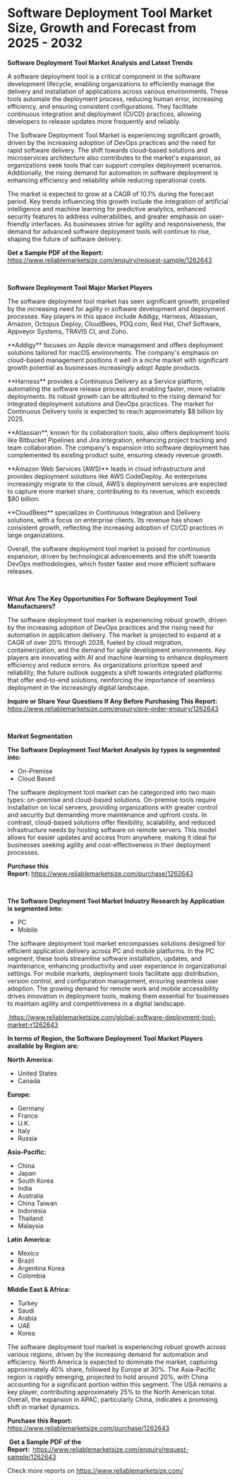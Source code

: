 <p><h1>Software Deployment Tool Market Size, Growth and Forecast from 2025 - 2032</h1></p><p><strong>Software Deployment Tool Market Analysis and Latest Trends</strong></p>
<p><p>A software deployment tool is a critical component in the software development lifecycle, enabling organizations to efficiently manage the delivery and installation of applications across various environments. These tools automate the deployment process, reducing human error, increasing efficiency, and ensuring consistent configurations. They facilitate continuous integration and deployment (CI/CD) practices, allowing developers to release updates more frequently and reliably.</p><p>The Software Deployment Tool Market is experiencing significant growth, driven by the increasing adoption of DevOps practices and the need for rapid software delivery. The shift towards cloud-based solutions and microservices architecture also contributes to the market's expansion, as organizations seek tools that can support complex deployment scenarios. Additionally, the rising demand for automation in software deployment is enhancing efficiency and reliability while reducing operational costs.</p><p>The market is expected to grow at a CAGR of 10.1% during the forecast period. Key trends influencing this growth include the integration of artificial intelligence and machine learning for predictive analytics, enhanced security features to address vulnerabilities, and greater emphasis on user-friendly interfaces. As businesses strive for agility and responsiveness, the demand for advanced software deployment tools will continue to rise, shaping the future of software delivery.</p></p>
<p><strong>Get a Sample PDF of the Report:&nbsp;</strong> <a href="https://www.reliablemarketsize.com/enquiry/request-sample/1262643?utm_campaign=3009&utm_medium=2&utm_source=Github&utm_content=ia&utm_term=09032025&utm_id=software-deployment-tool">https://www.reliablemarketsize.com/enquiry/request-sample/1262643</a></p>
<p>&nbsp;</p>
<p><strong>Software Deployment Tool Major Market Players</strong></p>
<p><p>The software deployment tool market has seen significant growth, propelled by the increasing need for agility in software development and deployment processes. Key players in this space include Addigy, Harness, Atlassian, Amazon, Octopus Deploy, CloudBees, PDQ.com, Red Hat, Chef Software, Appveyor Systems, TRAVIS CI, and Zoho.</p><p>**Addigy** focuses on Apple device management and offers deployment solutions tailored for macOS environments. The company's emphasis on cloud-based management positions it well in a niche market with significant growth potential as businesses increasingly adopt Apple products.</p><p>**Harness** provides a Continuous Delivery as a Service platform, automating the software release process and enabling faster, more reliable deployments. Its robust growth can be attributed to the rising demand for integrated deployment solutions and DevOps practices. The market for Continuous Delivery tools is expected to reach approximately $8 billion by 2025.</p><p>**Atlassian**, known for its collaboration tools, also offers deployment tools like Bitbucket Pipelines and Jira integration, enhancing project tracking and team collaboration. The company's expansion into software deployment has complemented its existing product suite, ensuring steady revenue growth.</p><p>**Amazon Web Services (AWS)** leads in cloud infrastructure and provides deployment solutions like AWS CodeDeploy. As enterprises increasingly migrate to the cloud, AWS’s deployment services are expected to capture more market share, contributing to its revenue, which exceeds $80 billion.</p><p>**CloudBees** specializes in Continuous Integration and Delivery solutions, with a focus on enterprise clients. Its revenue has shown consistent growth, reflecting the increasing adoption of CI/CD practices in large organizations.</p><p>Overall, the software deployment tool market is poised for continuous expansion, driven by technological advancements and the shift towards DevOps methodologies, which foster faster and more efficient software releases.</p></p>
<p>&nbsp;</p>
<p><strong>What Are The Key Opportunities For Software Deployment Tool Manufacturers?</strong></p>
<p><p>The software deployment tool market is experiencing robust growth, driven by the increasing adoption of DevOps practices and the rising need for automation in application delivery. The market is projected to expand at a CAGR of over 20% through 2028, fueled by cloud migration, containerization, and the demand for agile development environments. Key players are innovating with AI and machine learning to enhance deployment efficiency and reduce errors. As organizations prioritize speed and reliability, the future outlook suggests a shift towards integrated platforms that offer end-to-end solutions, reinforcing the importance of seamless deployment in the increasingly digital landscape.</p></p>
<p><strong>Inquire or Share Your Questions If Any Before Purchasing This Report:</strong> <a href="https://www.reliablemarketsize.com/enquiry/pre-order-enquiry/1262643?utm_campaign=3009&utm_medium=2&utm_source=Github&utm_content=ia&utm_term=09032025&utm_id=software-deployment-tool">https://www.reliablemarketsize.com/enquiry/pre-order-enquiry/1262643</a></p>
<p>&nbsp;</p>
<p><strong>Market Segmentation</strong></p>
<p><strong>The Software Deployment Tool Market Analysis by types is segmented into:</strong></p>
<p><ul><li>On-Premise</li><li>Cloud Based</li></ul></p>
<p><p>The software deployment tool market can be categorized into two main types: on-premise and cloud-based solutions. On-premise tools require installation on local servers, providing organizations with greater control and security but demanding more maintenance and upfront costs. In contrast, cloud-based solutions offer flexibility, scalability, and reduced infrastructure needs by hosting software on remote servers. This model allows for easier updates and access from anywhere, making it ideal for businesses seeking agility and cost-effectiveness in their deployment processes.</p></p>
<p><strong>Purchase this Report:&nbsp;</strong><a href="https://www.reliablemarketsize.com/purchase/1262643?utm_campaign=3009&utm_medium=2&utm_source=Github&utm_content=ia&utm_term=09032025&utm_id=software-deployment-tool">https://www.reliablemarketsize.com/purchase/1262643</a></p>
<p>&nbsp;</p>
<p><strong>The Software Deployment Tool Market Industry Research by Application is segmented into:</strong></p>
<p><ul><li>PC</li><li>Mobile</li></ul></p>
<p><p>The software deployment tool market encompasses solutions designed for efficient application delivery across PC and mobile platforms. In the PC segment, these tools streamline software installation, updates, and maintenance, enhancing productivity and user experience in organizational settings. For mobile markets, deployment tools facilitate app distribution, version control, and configuration management, ensuring seamless user adoption. The growing demand for remote work and mobile accessibility drives innovation in deployment tools, making them essential for businesses to maintain agility and competitiveness in a digital landscape.</p></p>
<p><a href="https://www.reliablemarketsize.com/global-software-deployment-tool-market-r1262643?utm_campaign=3009&utm_medium=2&utm_source=Github&utm_content=ia&utm_term=09032025&utm_id=software-deployment-tool">&nbsp;https://www.reliablemarketsize.com/global-software-deployment-tool-market-r1262643</a></p>
<p><strong>In terms of Region, the Software Deployment Tool Market Players available by Region are:</strong></p>
<p>
    <p> <strong> North America: </strong>
        <ul>
            <li>United States</li>
            <li>Canada</li>
        </ul>
        </p> 
    <p> <strong> Europe: </strong>
        <ul>
            <li>Germany</li>
            <li>France</li>
            <li>U.K.</li>
            <li>Italy</li>
            <li>Russia</li>
        </ul>
        </p> 
    <p> <strong> Asia-Pacific: </strong>
        <ul>
            <li>China</li>
            <li>Japan</li>
            <li>South Korea</li>
            <li>India</li>
            <li>Australia</li>
            <li>China Taiwan</li>
            <li>Indonesia</li>
            <li>Thailand</li>
            <li>Malaysia</li>
        </ul>
        </p> 
    <p> <strong> Latin America: </strong>
        <ul>
            <li>Mexico</li>
            <li>Brazil</li>
            <li>Argentina Korea</li>
            <li>Colombia</li>
        </ul>
        </p> 
    <p> <strong> Middle East & Africa: </strong>
        <ul>
            <li>Turkey</li>
            <li>Saudi</li>
            <li>Arabia</li>
            <li>UAE</li>
            <li>Korea</li>
        </ul>
    </p>
    </p>
<p><p>The software deployment tool market is experiencing robust growth across various regions, driven by the increasing demand for automation and efficiency. North America is expected to dominate the market, capturing approximately 40% share, followed by Europe at 30%. The Asia-Pacific region is rapidly emerging, projected to hold around 20%, with China accounting for a significant portion within this segment. The USA remains a key player, contributing approximately 25% to the North American total. Overall, the expansion in APAC, particularly China, indicates a promising shift in market dynamics.</p></p>
<p><strong>Purchase this Report: </strong><a href="https://www.reliablemarketsize.com/purchase/1262643?utm_campaign=3009&utm_medium=2&utm_source=Github&utm_content=ia&utm_term=09032025&utm_id=software-deployment-tool">https://www.reliablemarketsize.com/purchase/1262643</a></p>
<p>&nbsp;<strong>Get a Sample PDF of the Report:&nbsp;&nbsp;</strong><a href="https://www.reliablemarketsize.com/enquiry/request-sample/1262643?utm_campaign=3009&utm_medium=2&utm_source=Github&utm_content=ia&utm_term=09032025&utm_id=software-deployment-tool">https://www.reliablemarketsize.com/enquiry/request-sample/1262643</a></p>
<p><strong></strong></p>
<p>Check more reports on <a href="https://www.reliablemarketsize.com/?utm_campaign=3009&utm_medium=2&utm_source=Github&utm_content=ia&utm_term=09032025&utm_id=software-deployment-tool">https://www.reliablemarketsize.com/</a></p>